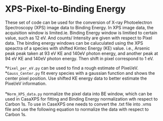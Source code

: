 # XPS-Pixel-to-Binding Energy
These set of code can be used for the conversion of X-ray Photoelectron Spectroscopy (XPS) image data to Binding Energy. In XPS image data, the acquisition window is limited.ie. Binding Energy window is limitied to certain value, such as 12 eV. And counts/ Intensity are given with respect to Pixel data. The binding energy windows can be caluculated using the XPS speactra of a species with shifted Kintec Energy (KE) value. i.e., Arsenic peak peak taken at 93 eV KE and 140eV photon energy, and another peak at 94 eV KE and 140eV photon energy. Then shift in pixel correspond to 1 eV. <br/>

*```Pixel_per_eV.py``` can be used to find a rough estimate of Pixel/eV.<br/>
*```Gauss_Center.py``` fit every species with a gaussian function and shows the center pixel position. Use shifted KE energy data to better estimate the Pixel/eV information.<br/>  
*```Norm_XPS_data.py```  normalize the pixel data into BE window, which can be used in CasaXPS for fitting and Binding Energy normalization wth respect to Carbon 1s. To use in CaseXPS one needs to 
    convert the .txt file into .vms file and use the following equation to normalize the data with respect to Carbon 1s.  <br/>



